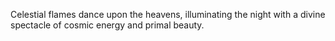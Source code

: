 Celestial flames dance upon the heavens, illuminating the night with a divine spectacle of cosmic energy and primal beauty.